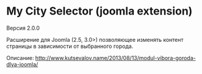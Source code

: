 My City Selector (joomla extension)
===================================

Версия 2.0.0

Расширение для Joomla (2.5, 3.0>) позволяющее изменять контент страницы в зависимости от выбранного города.

Описание: http://www.kutsevalov.name/2013/08/13/modul-vibora-goroda-dlya-joomla/
